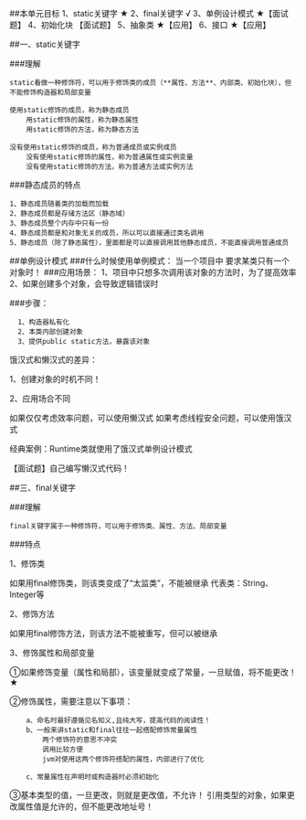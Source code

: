 ##本单元目标
	1、static关键字  ★
	2、final关键字 √
	3、单例设计模式 ★【面试题】
	4、初始化块  【面试题】
	5、抽象类  ★【应用】
	6、接口 ★【应用】



##一、static关键字

###理解

	static看做一种修饰符，可以用于修饰类的成员（**属性、方法**、内部类、初始化块），但不能修饰构造器和局部变量
	
	使用static修饰的成员，称为静态成员
		用static修饰的属性，称为静态属性
		用static修饰的方法，称为静态方法
	
	没有使用static修饰的成员，称为普通成员或实例成员
		没有使用static修饰的属性，称为普通属性或实例变量
		没有使用static修饰的方法，称为普通方法或实例方法




###静态成员的特点

	1、静态成员随着类的加载而加载
	2、静态成员都是存储方法区（静态域）
	3、静态成员整个内存中只有一份
	4、静态成员都是和对象无关的成员，所以可以直接通过类名调用
	5、静态成员（除了静态属性），里面都是可以直接调用其他静态成员，不能直接调用普通成员

##单例设计模式
###什么时候使用单例模式：
	当一个项目中 要求某类只有一个对象时！
###应用场景：
	1、项目中只想多次调用该对象的方法时，为了提高效率
	2、如果创建多个对象，会导致逻辑错误时


###步骤：

	  1、构造器私有化
	  2、本类内部创建对象
	  3、提供public static方法，暴露该对象
	 
饿汉式和懒汉式的差异：

  
  1、创建对象的时机不同！

  2、应用场合不同

  如果仅仅考虑效率问题，可以使用懒汉式
  如果考虑线程安全问题，可以使用饿汉式
  
  
  经典案例：Runtime类就使用了饿汉式单例设计模式
  
  【面试题】自己编写懒汉式代码！

##三、final关键字

###理解

	final关键字属于一种修饰符，可以用于修饰类、属性、方法、局部变量

###特点

1、修饰类

 如果用final修饰类，则该类变成了“太监类”，不能被继承
 代表类：String、Integer等

2、修饰方法

  如果用final修饰方法，则该方法不能被重写，但可以被继承

3、修饰属性和局部变量

  ①如果修饰变量（属性和局部），该变量就变成了常量，一旦赋值，将不能更改！ ★

  ②修饰属性，需要注意以下事项：

  		a、命名时最好遵循见名知义,且纯大写，提高代码的阅读性！
  		b、一般来讲static和final往往一起搭配修饰常量属性
  			两个修饰符的意思不冲突
  			调用比较方便
  			jvm对使用这两个修饰符搭配的属性，内部进行了优化
 
  		c、常量属性在声明时或构造器时必须初始化
  
  ③基本类型的值，一旦更改，则就是更改值，不允许！
   引用类型的对象，如果更改属性值是允许的，但不能更改地址号！


	
















	


	